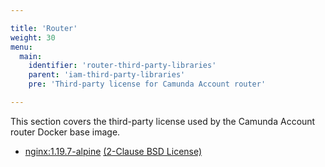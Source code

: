 ```yaml
---

title: 'Router'
weight: 30
menu:
  main:
    identifier: 'router-third-party-libraries'
    parent: 'iam-third-party-libraries'
    pre: 'Third-party license for Camunda Account router'

---
```


This section covers the third-party license used by the Camunda Account router Docker base image.

- [nginx:1.19.7-alpine](https://hub.docker.com/_/nginx) [(2-Clause BSD License)](https://github.com/nginxinc/docker-nginx/blob/master/LICENSE)
